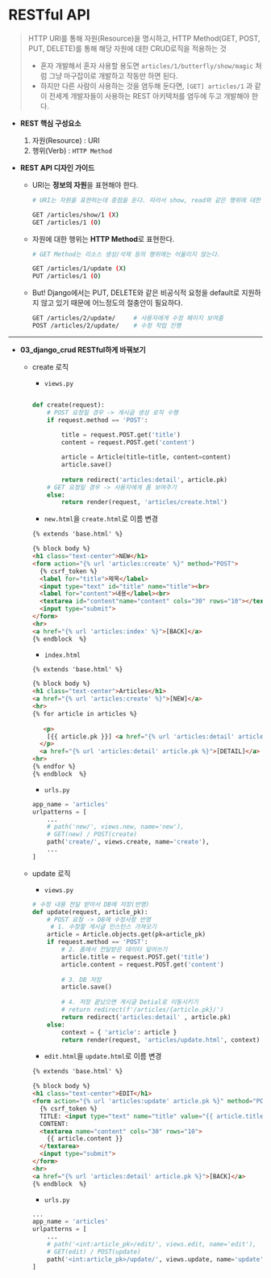 # RESTful API

> HTTP URI를 통해 자원(Resource)을 명시하고, HTTP Method(GET, POST, PUT, DELETE)를 통해 해당 자원에 대한 CRUD로직을 적용하는 것
>
> - 혼자 개발해서 혼자 사용할 용도면 `articles/1/butterfly/show/magic` 처럼 그냥 마구잡이로 개발하고 작동만 하면 된다.
> - 하지만 다른 사람이 사용하는 것을 염두해 둔다면, `[GET] articles/1` 과 같이 전세계 개발자들이 사용하는 REST 아키텍처를 염두에 두고 개발해야 한다.

- **REST 핵심 구성요소**

  1. 자원(Resource) : URI
  2. 행위(Verb) : `HTTP Method`

- **REST API 디자인 가이드**

  - URI는 **정보의 자원**을 표현해야 한다.

    ```bash
    # URI는 자원을 표현하는데 중점을 둔다. 따라서 show, read와 같은 행위에 대한 표현이 들어가서는 안된다.
    
    GET /articles/show/1 (X)
    GET /articles/1 (O)
    ```

  - 자원에 대한 행위는 **HTTP Method**로 표현한다.

    ```bash
    # GET Method는 리소스 생성/삭제 등의 행위에는 어울리지 않는다.
    
    GET /articles/1/update (X)
    PUT /articles/1 (O)
    ```

  - But! Django에서는 PUT, DELETE와 같은 비공식적 요청을 default로 지원하지 않고 있기 때문에 어느정도의 절충안이 필요하다.

    ```bash
    GET /articles/2/update/		# 사용자에게 수정 페이지 보여줌
    POST /articles/2/update/	# 수정 작업 진행
    ```

-----

- **03_django_crud RESTful하게 바꿔보기**

  - create 로직

    - `views.py`

    ```python
    
    def create(request):
        # POST 요청일 경우 -> 게시글 생성 로직 수행
        if request.method == 'POST':
            
            title = request.POST.get('title')
            content = request.POST.get('content')
    
            article = Article(title=title, content=content)
            article.save()
        
            return redirect('articles:detail', article.pk)
        # GET 요청일 경우 -> 사용자에게 폼 보여주기
        else:
            return render(request, 'articles/create.html')
    ```

    - `new.html`을 `create.html`로 이름 변경

    ```html
    {% extends 'base.html' %}
    
    {% block body %}
    <h1 class="text-center">NEW</h1>
    <form action="{% url 'articles:create' %}" method="POST">
      {% csrf_token %}
      <label for="title">제목</label>
      <input type="text" id="title" name="title"><br>
      <label for="content">내용</label><br>
      <textarea id="content"name="content" cols="30" rows="10"></textarea>
      <input type="submit">
    </form>
    <hr>
    <a href="{% url 'articles:index' %}">[BACK]</a>
    {% endblock  %}
    ```

    - `index.html`

    ```html
    {% extends 'base.html' %}
    
    {% block body %}
    <h1 class="text-center">Articles</h1>
    <a href="{% url 'articles:create' %}">[NEW]</a>
    <hr>
    {% for article in articles %}
      
       <p>
        [{{ article.pk }}] <a href="{% url 'articles:detail' article.pk %}">{{ article.title }}</a>
      </p>
      <a href="{% url 'articles:detail' article.pk %}">[DETAIL]</a>
    <hr>
    {% endfor %}
    {% endblock  %}
    ```

    - `urls.py`

    ```python
    app_name = 'articles'
    urlpatterns = [
        ...
        # path('new/', views.new, name='new'),
        # GET(new) / POST(create)
        path('create/', views.create, name='create'),  
        ...
    ]
    ```

  - update 로직

    - `views.py`

    ```python
    # 수정 내용 전달 받아서 DB에 저장(반영)
    def update(request, article_pk):
        # POST 요청 -> DB에 수정사항 반영
         # 1. 수정할 게시글 인스턴스 가져오기
        article = Article.objects.get(pk=article_pk)
        if request.method == 'POST':    
            # 2. 폼에서 전달받은 데이터 덮어쓰기
            article.title = request.POST.get('title')
            article.content = request.POST.get('content')
        
            # 3. DB 저장
            article.save()
        
            # 4. 저장 끝났으면 게시글 Detial로 이동시키기
            # return redirect(f'/articles/{article.pk}/')
            return redirect('articles:detail' , article.pk)
        else:
            context = { 'article': article }
            return render(request, 'articles/update.html', context)
    ```

    - `edit.html`을 `update.html`로 이름 변경

    ```html
    {% extends 'base.html' %}
    
    {% block body %}
    <h1 class="text-center">EDIT</h1>
    <form action="{% url 'articles:update' article.pk %}" method="POST">
      {% csrf_token %}
      TITLE: <input type="text" name="title" value="{{ article.title }}"><br>
      CONTENT: 
      <textarea name="content" cols="30" rows="10">
        {{ article.content }}
      </textarea>
      <input type="submit">
    </form>
    <hr>
    <a href="{% url 'articles:detail' article.pk %}">[BACK]</a>
    {% endblock  %}
    ```

    - `urls.py`

    ```python
    ...
    app_name = 'articles'
    urlpatterns = [
        ...
        # path('<int:article_pk>/edit/', views.edit, name='edit'),
        # GET(edit) / POST(update)
        path('<int:article_pk>/update/', views.update, name='update'),
    ]
    ```

